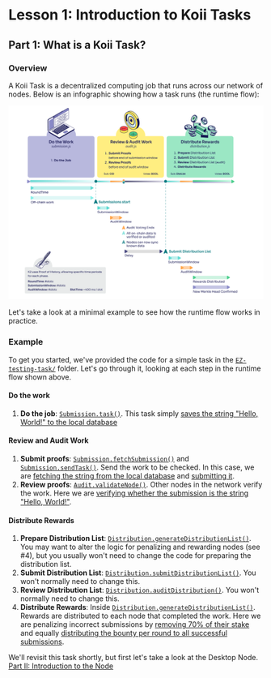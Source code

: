 # Lesson 1: Introduction to Koii Tasks

## Part 1: What is a Koii Task?

### Overview

A Koii Task is a decentralized computing job that runs across our network of nodes. Below is an infographic showing how a task runs (the runtime flow):

![Lesson_1_Know_Koii_Task_Basic](./imgs/gradual-consensus.png)

Let's take a look at a minimal example to see how the runtime flow works in practice.

### Example

To get you started, we've provided the code for a simple task in the [`EZ-testing-task/`](./EZ-testing-task/) folder. Let's go through it, looking at each step in the runtime flow shown above.

#### Do the work

1. **Do the job**: [`Submission.task()`](./EZ-testing-task/task/submission.js#L9). This task simply [saves the string "Hello, World!" to the local database](./EZ-testing-task/task/submission.js#L15)

#### Review and Audit Work

1. **Submit proofs**: [`Submission.fetchSubmission()`](./EZ-testing-task/task/submission.js#L51) and [`Submission.sendTask()`](./EZ-testing-task/task/submission.js#L31). Send the work to be checked. In this case, we are [fetching the string from the local database](./EZ-testing-task/task/submission.js#L54) and [submitting it](./EZ-testing-task/task/submission.js#L37).
2. **Review proofs**: [`Audit.validateNode()`](./EZ-testing-task/task/audit.js#L3). Other nodes in the network verify the work. Here we are [verifying whether the submission is the string "Hello, World!"](./EZ-testing-task/task/audit.js#L16).

#### Distribute Rewards

1. **Prepare Distribution List**: [`Distribution.generateDistributionList()`](./EZ-testing-task/task/distribution.js#L50). You may want to alter the logic for penalizing and rewarding nodes (see #4), but you usually won't need to change the code for preparing the distribution list.
2. **Submit Distribution List**: [`Distribution.submitDistributionList()`](./EZ-testing-task/task/distribution.js#L10). You won't normally need to change this.
3. **Review Distribution List**: [`Distribution.auditDistribution()`](./EZ-testing-task/task/distribution.js#L38).  You won't normally need to change this.
4. **Distribute Rewards**: Inside [`Distribution.generateDistributionList()`](./EZ-testing-task/task/distribution.js#L89). Rewards are distributed to each node that completed the work. Here we are penalizing incorrect submissions by [removing 70% of their stake](./EZ-testing-task/task/distribution.js#L123) and equally [distributing the bounty per round to all successful submissions](./EZ-testing-task/task/distribution.js#L140).

We'll revisit this task shortly, but first let's take a look at the Desktop Node. [Part II: Introduction to the Node](./PartII.md)
